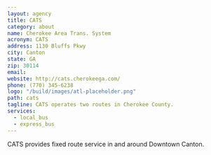 ```yaml
---
layout: agency
title: CATS
category: about
name: Cherokee Area Trans. System
acronym: CATS
address: 1130 Bluffs Pkwy
city: Canton
state: GA
zip: 30114
email: 
website: http://cats.cherokeega.com/
phone: (770) 345-6238
logo: "/build/images/atl-placeholder.png"
path: cats
tagline: CATS operates two routes in Cherokee County.
services:
  - local_bus
  - express_bus
---
```


CATS provides fixed route service in and around Downtown Canton.